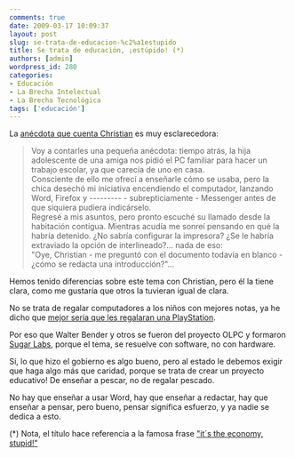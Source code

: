 ```yaml
---
comments: true
date: 2009-03-17 10:09:37
layout: post
slug: se-trata-de-educacion-%c2%a1estupido
title: Se trata de educación, ¡estúpido! (*)
authors: [admin]
wordpress_id: 280
categories:
- Educación
- La Brecha Intelectual
- La Brecha Tecnológica
tags: ['educación']
---
```



La [anécdota que cuenta Christian](http://www.elfrancotirador.cl/2009/03/17/ucpn-o-la-carreta-antes-de-los-bueyes/) es muy esclarecedora:

> Voy a contarles una pequeña anécdota: tiempo atrás, la hija adolescente de una amiga nos pidió el PC familiar para hacer un trabajo escolar, ya que carecía de uno en casa.  
Consciente de ello me ofrecí a enseñarle cómo se usaba, pero la chica desechó mi iniciativa encendiendo el computador, lanzando Word, Firefox y --------- - subrepticiamente - Messenger antes de que siquiera pudiera indicárselo.  
Regresé a mis asuntos, pero pronto escuché su llamado desde la habitación contigua. Mientras acudía me sonreí pensando en qué la habría detenido. ¿No sabría configurar la impresora? ¿Se le habría extraviado la opción de interlineado?... nada de eso:  
"Oye, Christian - me preguntó con el documento todavía en blanco - ¿cómo se redacta una introducción?"...

Hemos tenido diferencias sobre este tema con Christian, pero él la tiene clara, como me gustaría que otros la tuvieran igual de clara.

No se trata de regalar computadores a los niños con mejores notas, ya he dicho que [mejor sería que les regalaran una PlayStation](/2008/05/una-playstation-por-nino.html).

Por eso que Walter Bender y otros se fueron del proyecto OLPC y formaron [Sugar Labs](http://www.sugarlabs.org/), porque el tema, se resuelve con software, no con hardware.

Sí, lo que hizo el gobierno es algo bueno, pero al estado le debemos exigir que haga algo más que caridad, porque se trata de crear un proyecto educativo! De enseñar a pescar, no de regalar pescado.

No hay que enseñar a usar Word, hay que enseñar a redactar, hay que enseñar a pensar, pero bueno, pensar significa esfuerzo, y ya nadie se dedica a esto.

(*) Nota, el título hace referencia a la famosa frase ["it´s the economy, stupid!"](http://en.wikipedia.org/wiki/It's_the_economy,_stupid)

  




